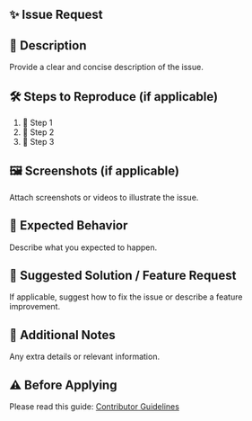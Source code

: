
## ✨ Issue Request

## 📌 Description
Provide a clear and concise description of the issue.

## 🛠️ Steps to Reproduce (if applicable)
1. 🔹 Step 1
2. 🔹 Step 2
3. 🔹 Step 3

## 🖼️ Screenshots (if applicable)
Attach screenshots or videos to illustrate the issue.

## 🎯 Expected Behavior
Describe what you expected to happen.

## 🚀 Suggested Solution / Feature Request
If applicable, suggest how to fix the issue or describe a feature improvement.

## 📌 Additional Notes
Any extra details or relevant information.

## ⚠️ Before Applying
Please read this guide: [Contributor Guidelines](https://github.com/FutureMindsTeam/starklotto/issues/23)
